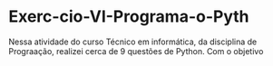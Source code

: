 # Exerc-cio-VI-Programa-o-Pyth
Nessa atividade do curso Técnico em informática, da disciplina de Prograação, realizei cerca de 9 questões de Python.  Com o objetivo 
